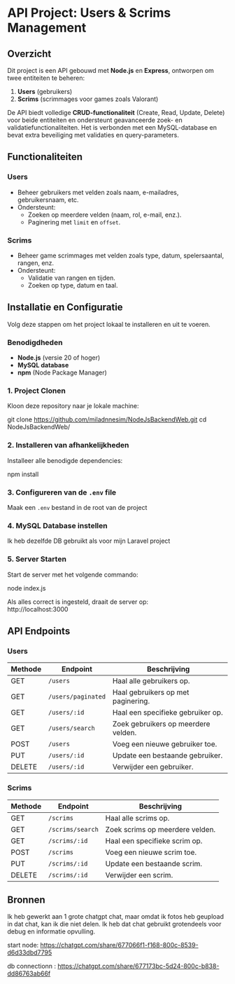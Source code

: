 # API Project: Users & Scrims Management

## Overzicht

Dit project is een API gebouwd met **Node.js** en **Express**, ontworpen om twee entiteiten te beheren:

1. **Users** (gebruikers)
2. **Scrims** (scrimmages voor games zoals Valorant)

De API biedt volledige **CRUD-functionaliteit** (Create, Read, Update, Delete) voor beide entiteiten en ondersteunt geavanceerde zoek- en validatiefunctionaliteiten. Het is verbonden met een MySQL-database en bevat extra beveiliging met validaties en query-parameters.

## Functionaliteiten

### Users

- Beheer gebruikers met velden zoals naam, e-mailadres, gebruikersnaam, etc.
- Ondersteunt:
  - Zoeken op meerdere velden (naam, rol, e-mail, enz.).
  - Paginering met `limit` en `offset`.

### Scrims

- Beheer game scrimmages met velden zoals type, datum, spelersaantal, rangen, enz.
- Ondersteunt:
  - Validatie van rangen en tijden.
  - Zoeken op type, datum en taal.

## Installatie en Configuratie

Volg deze stappen om het project lokaal te installeren en uit te voeren.

### Benodigdheden

- **Node.js** (versie 20 of hoger)
- **MySQL database**
- **npm** (Node Package Manager)

### 1. Project Clonen

Kloon deze repository naar je lokale machine:

git clone https://github.com/miladnnesim/NodeJsBackendWeb.git
cd NodeJsBackendWeb/

### 2. Installeren van afhankelijkheden

Installeer alle benodigde dependencies:

npm install

### 3. Configureren van de `.env` file

Maak een `.env` bestand in de root van de project

### 4. MySQL Database instellen

Ik heb dezelfde DB gebruikt als voor mijn Laravel project

### 5. Server Starten

Start de server met het volgende commando:

node index.js

Als alles correct is ingesteld, draait de server op:  
http://localhost:3000

## API Endpoints

### Users

| Methode | Endpoint           | Beschrijving                        |
| ------- | ------------------ | ----------------------------------- |
| GET     | `/users`           | Haal alle gebruikers op.            |
| GET     | `/users/paginated` | Haal gebruikers op met paginering.  |
| GET     | `/users/:id`       | Haal een specifieke gebruiker op.   |
| GET     | `/users/search`    | Zoek gebruikers op meerdere velden. |
| POST    | `/users`           | Voeg een nieuwe gebruiker toe.      |
| PUT     | `/users/:id`       | Update een bestaande gebruiker.     |
| DELETE  | `/users/:id`       | Verwijder een gebruiker.            |

### Scrims

| Methode | Endpoint         | Beschrijving                    |
| ------- | ---------------- | ------------------------------- |
| GET     | `/scrims`        | Haal alle scrims op.            |
| GET     | `/scrims/search` | Zoek scrims op meerdere velden. |
| GET     | `/scrims/:id`    | Haal een specifieke scrim op.   |
| POST    | `/scrims`        | Voeg een nieuwe scrim toe.      |
| PUT     | `/scrims/:id`    | Update een bestaande scrim.     |
| DELETE  | `/scrims/:id`    | Verwijder een scrim.            |

## Bronnen
Ik heb gewerkt aan 1 grote chatgpt chat, maar omdat ik fotos heb geupload in dat chat, kan ik die niet delen.
Ik heb dat chat gebruikt grotendeels voor debug en informatie opvulling.

start node: https://chatgpt.com/share/677066f1-f168-800c-8539-d6d33dbd7795

db connectionn : https://chatgpt.com/share/677173bc-5d24-800c-b838-dd86763ab66f
